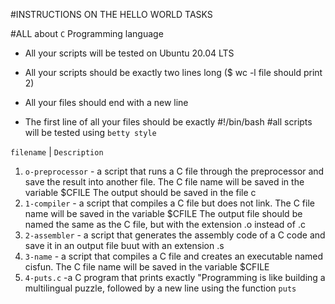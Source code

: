 
#INSTRUCTIONS ON THE HELLO WORLD TASKS

#ALL about `C` Programming language

+ All your scripts will be tested on Ubuntu 20.04 LTS

+ All your scripts should be exactly two lines long ($ wc -l file should print 2)

+ All your files should end with a new line

+ The first line of all your files should be exactly #!/bin/bash
#all scripts will be tested using `betty style` 

`filename`            |       `Description`
1. `o-preprocessor` - a script that runs a C file through the preprocessor and save the result into another file.
The C file name will be saved in the variable $CFILE
The output should be saved in the file c
2. `1-compiler` - a script that compiles a C file but does not link.
The C file name will be saved in the variable $CFILE
The output file should be named the same as the C file, but with the extension .o instead of .c
3. `2-assembler` -  a script that generates the assembly code of a C code and save it in an output file buut with an extension .s
4. `3-name`  - a script that compiles a C file and creates an executable named cisfun.
The C file name will be saved in the variable $CFILE
5. `4-puts.c` -a C program that prints exactly "Programming is like building a multilingual puzzle, followed by a new line using the function `puts`
